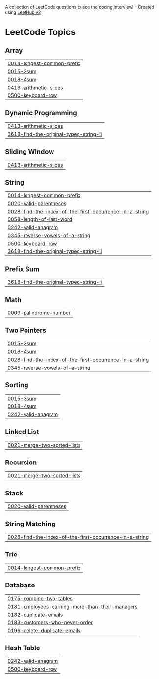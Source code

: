 A collection of LeetCode questions to ace the coding interview! - Created using [LeetHub v2](https://github.com/arunbhardwaj/LeetHub-2.0)
<!---LeetCode Topics Start-->
# LeetCode Topics
## Array
|  |
| ------- |
| [0014-longest-common-prefix](https://github.com/Ayush-parija/Leetcode_Problem_Solving/tree/master/0014-longest-common-prefix) |
| [0015-3sum](https://github.com/Ayush-parija/Leetcode_Problem_Solving/tree/master/0015-3sum) |
| [0018-4sum](https://github.com/Ayush-parija/Leetcode_Problem_Solving/tree/master/0018-4sum) |
| [0413-arithmetic-slices](https://github.com/Ayush-parija/Leetcode_Problem_Solving/tree/master/0413-arithmetic-slices) |
| [0500-keyboard-row](https://github.com/Ayush-parija/Leetcode_Problem_Solving/tree/master/0500-keyboard-row) |
## Dynamic Programming
|  |
| ------- |
| [0413-arithmetic-slices](https://github.com/Ayush-parija/Leetcode_Problem_Solving/tree/master/0413-arithmetic-slices) |
| [3618-find-the-original-typed-string-ii](https://github.com/Ayush-parija/Leetcode_Problem_Solving/tree/master/3618-find-the-original-typed-string-ii) |
## Sliding Window
|  |
| ------- |
| [0413-arithmetic-slices](https://github.com/Ayush-parija/Leetcode_Problem_Solving/tree/master/0413-arithmetic-slices) |
## String
|  |
| ------- |
| [0014-longest-common-prefix](https://github.com/Ayush-parija/Leetcode_Problem_Solving/tree/master/0014-longest-common-prefix) |
| [0020-valid-parentheses](https://github.com/Ayush-parija/Leetcode_Problem_Solving/tree/master/0020-valid-parentheses) |
| [0028-find-the-index-of-the-first-occurrence-in-a-string](https://github.com/Ayush-parija/Leetcode_Problem_Solving/tree/master/0028-find-the-index-of-the-first-occurrence-in-a-string) |
| [0058-length-of-last-word](https://github.com/Ayush-parija/Leetcode_Problem_Solving/tree/master/0058-length-of-last-word) |
| [0242-valid-anagram](https://github.com/Ayush-parija/Leetcode_Problem_Solving/tree/master/0242-valid-anagram) |
| [0345-reverse-vowels-of-a-string](https://github.com/Ayush-parija/Leetcode_Problem_Solving/tree/master/0345-reverse-vowels-of-a-string) |
| [0500-keyboard-row](https://github.com/Ayush-parija/Leetcode_Problem_Solving/tree/master/0500-keyboard-row) |
| [3618-find-the-original-typed-string-ii](https://github.com/Ayush-parija/Leetcode_Problem_Solving/tree/master/3618-find-the-original-typed-string-ii) |
## Prefix Sum
|  |
| ------- |
| [3618-find-the-original-typed-string-ii](https://github.com/Ayush-parija/Leetcode_Problem_Solving/tree/master/3618-find-the-original-typed-string-ii) |
## Math
|  |
| ------- |
| [0009-palindrome-number](https://github.com/Ayush-parija/Leetcode_Problem_Solving/tree/master/0009-palindrome-number) |
## Two Pointers
|  |
| ------- |
| [0015-3sum](https://github.com/Ayush-parija/Leetcode_Problem_Solving/tree/master/0015-3sum) |
| [0018-4sum](https://github.com/Ayush-parija/Leetcode_Problem_Solving/tree/master/0018-4sum) |
| [0028-find-the-index-of-the-first-occurrence-in-a-string](https://github.com/Ayush-parija/Leetcode_Problem_Solving/tree/master/0028-find-the-index-of-the-first-occurrence-in-a-string) |
| [0345-reverse-vowels-of-a-string](https://github.com/Ayush-parija/Leetcode_Problem_Solving/tree/master/0345-reverse-vowels-of-a-string) |
## Sorting
|  |
| ------- |
| [0015-3sum](https://github.com/Ayush-parija/Leetcode_Problem_Solving/tree/master/0015-3sum) |
| [0018-4sum](https://github.com/Ayush-parija/Leetcode_Problem_Solving/tree/master/0018-4sum) |
| [0242-valid-anagram](https://github.com/Ayush-parija/Leetcode_Problem_Solving/tree/master/0242-valid-anagram) |
## Linked List
|  |
| ------- |
| [0021-merge-two-sorted-lists](https://github.com/Ayush-parija/Leetcode_Problem_Solving/tree/master/0021-merge-two-sorted-lists) |
## Recursion
|  |
| ------- |
| [0021-merge-two-sorted-lists](https://github.com/Ayush-parija/Leetcode_Problem_Solving/tree/master/0021-merge-two-sorted-lists) |
## Stack
|  |
| ------- |
| [0020-valid-parentheses](https://github.com/Ayush-parija/Leetcode_Problem_Solving/tree/master/0020-valid-parentheses) |
## String Matching
|  |
| ------- |
| [0028-find-the-index-of-the-first-occurrence-in-a-string](https://github.com/Ayush-parija/Leetcode_Problem_Solving/tree/master/0028-find-the-index-of-the-first-occurrence-in-a-string) |
## Trie
|  |
| ------- |
| [0014-longest-common-prefix](https://github.com/Ayush-parija/Leetcode_Problem_Solving/tree/master/0014-longest-common-prefix) |
## Database
|  |
| ------- |
| [0175-combine-two-tables](https://github.com/Ayush-parija/Leetcode_Problem_Solving/tree/master/0175-combine-two-tables) |
| [0181-employees-earning-more-than-their-managers](https://github.com/Ayush-parija/Leetcode_Problem_Solving/tree/master/0181-employees-earning-more-than-their-managers) |
| [0182-duplicate-emails](https://github.com/Ayush-parija/Leetcode_Problem_Solving/tree/master/0182-duplicate-emails) |
| [0183-customers-who-never-order](https://github.com/Ayush-parija/Leetcode_Problem_Solving/tree/master/0183-customers-who-never-order) |
| [0196-delete-duplicate-emails](https://github.com/Ayush-parija/Leetcode_Problem_Solving/tree/master/0196-delete-duplicate-emails) |
## Hash Table
|  |
| ------- |
| [0242-valid-anagram](https://github.com/Ayush-parija/Leetcode_Problem_Solving/tree/master/0242-valid-anagram) |
| [0500-keyboard-row](https://github.com/Ayush-parija/Leetcode_Problem_Solving/tree/master/0500-keyboard-row) |
<!---LeetCode Topics End-->